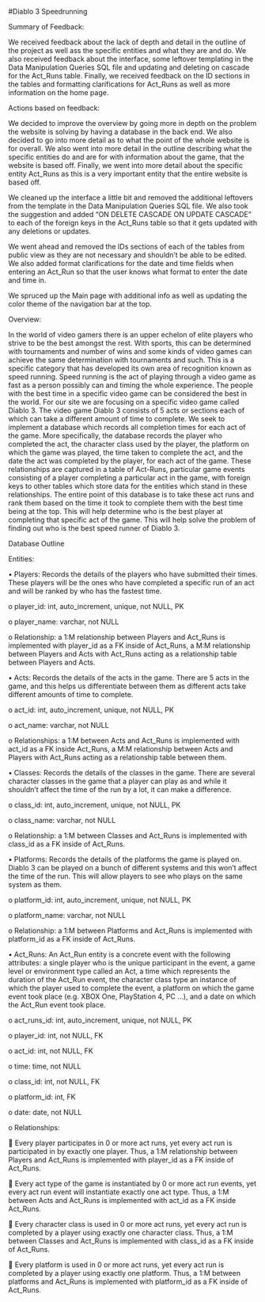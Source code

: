 #Diablo 3 Speedrunning

Summary of Feedback:

We received feedback about the lack of depth and detail in the outline of the project as well ass the specific entities and what they are and do.  We also received feedback about the interface, some leftover templating in the Data Manipulation Queries SQL file and updating and deleting on cascade for the Act_Runs table.  Finally, we received feedback on the ID sections in the tables and formatting clarifications for Act_Runs as well as more information on the home page.

Actions based on feedback:

We decided to improve the overview by going more in depth on the problem the website is solving by having a database in the back end. We also decided to go into more detail as to what the point of the whole website is for overall. We also went into more detail in the outline describing what the specific entities do and are for with information about the game, that the website is based off. Finally, we went into more detail about the specific entity Act_Runs as this is a very important entity that the entire website is based off. 

We cleaned up the interface a little bit and removed the additional leftovers from the template in the Data Manipulation Queries SQL file.  We also took the suggestion and added “ON DELETE CASCADE ON UPDATE CASCADE” to each of the foreign keys in the Act_Runs table so that it gets updated with any deletions or updates.

We went ahead and removed the IDs sections of each of the tables from public view as they are not necessary and shouldn’t be able to be edited.  We also added format clarifications for the date and time fields when entering an Act_Run so that the user knows what format to enter the date and time in.  

We spruced up the Main page with additional info as well as updating the color theme of the navigation bar at the top.



Overview:

In the world of video gamers there is an upper echelon of elite players who strive to be the best amongst the rest.  With sports, this can be determined with tournaments and number of wins and some kinds of video games can achieve the same determination with tournaments and such.  This is a specific category that has developed its own area of recognition known as speed running.  Speed running is the act of playing through a video game as fast as a person possibly can and timing the whole experience.  The people with the best time in a specific video game can be considered the best in the world.  For our site we are focusing on a specific video game called Diablo 3.  The video game Diablo 3 consists of 5 acts or sections each of which can take a different amount of time to complete. We seek to implement a database which records all completion times for each act of the game. More specifically, the database records the player who completed the act, the character class used by the player, the platform on which the game was played, the time taken to complete the act, and the date the act was completed by the player, for each act of the game. These relationships are captured in a table of Act-Runs, particular game events consisting of a player completing a particular act in the game, with foreign keys to other tables which store data for the entities which stand in these relationships.  The entire point of this database is to take these act runs and rank them based on the time it took to complete them with the best time being at the top.  This will help determine who is the best player at completing that specific act of the game.  This will help solve the problem of finding out who is the best speed runner of Diablo 3.


Database Outline

Entities:

•	Players: Records the details of the players who have submitted their times.  These players will be the ones who have completed a specific run of an act and will be ranked by who has the fastest time.

o	player_id:  int, auto_increment, unique, not NULL, PK

o	player_name: varchar, not NULL

o	Relationship: a 1:M relationship between Players and Act_Runs is implemented with player_id as a FK inside of Act_Runs, a M:M relationship between Players and Acts with Act_Runs acting as a relationship table between Players and Acts.

•	Acts: Records the details of the acts in the game.  There are 5 acts in the game, and this helps us differentiate between them as different acts take different amounts of time to complete.

o	act_id: int, auto_increment, unique, not NULL, PK

o	act_name: varchar, not NULL

o	Relationships: a 1:M between Acts and Act_Runs is implemented with act_id as a FK inside Act_Runs, a M:M relationship between Acts and Players with Act_Runs acting as a relationship table between them.

•	Classes: Records the details of the classes in the game.  There are several character classes in the game that a player can play as and while it shouldn’t affect the time of the run by a lot, it can make a difference.

o	class_id: int, auto_increment, unique, not NULL, PK

o	class_name: varchar, not NULL

o	Relationship: a 1:M between Classes and Act_Runs is implemented with class_id as a FK inside of Act_Runs.

•	Platforms: Records the details of the platforms the game is played on.  Diablo 3 can be played on a bunch of different systems and this won’t affect the time of the run.  This will allow players to see who plays on the same system as them.

o	platform_id: int, auto_increment, unique, not NULL, PK

o	platform_name: varchar, not NULL

o	Relationship: a 1:M between Platforms and Act_Runs is implemented with platform_id as a FK inside of Act_Runs.

•	Act_Runs: An Act_Run entity is a concrete event with the following attributes: a single player who is the unique participant in the event, a game level or environment type called an Act, a time which represents the duration of the Act_Run event, the character class type an instance of which the player used to complete the event, a platform on which the game event took place (e.g. XBOX One, PlayStation 4, PC …), and a date on which the Act_Run event took place.

o	act_runs_id: int, auto_increment, unique, not NULL, PK

o	player_id: int, not NULL, FK

o	act_id: int, not NULL, FK

o	time: time, not NULL

o	class_id: int, not NULL, FK

o	platform_id: int, FK

o	date: date, not NULL

o	Relationships:

	Every player participates in 0 or more act runs, yet every act run is participated in by exactly one player. Thus, a 1:M relationship between Players and Act_Runs is implemented with player_id as a FK inside of Act_Runs.

	Every act type of the game is instantiated by 0 or more act run events, yet every act run event will instantiate exactly one act type. Thus, a 1:M between Acts and Act_Runs is implemented with act_id as a FK inside Act_Runs.

	 Every character class is used in 0 or more act runs, yet every act run is completed by a player using exactly one character class. Thus, a 1:M between Classes and Act_Runs is implemented with class_id as a FK inside of Act_Runs.

	Every platform is used in 0 or more act runs, yet every act run is completed by a player using exactly one platform. Thus, a 1:M between platforms and Act_Runs is implemented with platform_id as a FK inside of Act_Runs.

